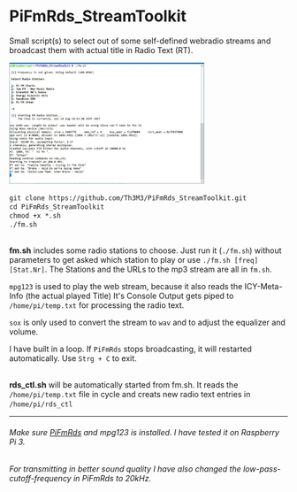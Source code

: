# PiFmRds_StreamToolkit

Small script(s) to select out of some self-defined webradio streams and broadcast them with actual title in Radio Text (RT).

<img alt="console screenshot" src="https://raw.githubusercontent.com/Th3M3/PiFmRds_StreamToolkit/master/img/console.JPG" width="70%"/>


```
git clone https://github.com/Th3M3/PiFmRds_StreamToolkit.git
cd PiFmRds_StreamToolkit
chmod +x *.sh
./fm.sh
```

<br><b>fm.sh</b> includes some radio stations to choose. Just run it (`./fm.sh`) without parameters to get asked which station to play or use `./fm.sh [freq] [Stat.Nr]`.
The Stations and the URLs to the mp3 stream are all in `fm.sh`.

`mpg123` is used to play the web stream, because it also reads the ICY-Meta-Info (the actual played Title)
It's Console Output gets piped to `/home/pi/temp.txt` for processing the radio text.

`sox` is only used to convert the stream to `wav` and to adjust the equalizer and volume.

I have built in a loop. If `PiFmRds` stops broadcasting, it will restarted automatically.
Use `Strg + C` to exit.


<br><b>rds_ctl.sh</b> will be automatically started from fm.sh.
It reads the `/home/pi/temp.txt` file in cycle and creats new radio text entries in  `/home/pi/rds_ctl`

---
###### Make sure <a href="http://github.com/ChristopheJacquet/PiFmRds">PiFmRds</a> and mpg123 is installed. I have tested it on Raspberry Pi 3.
###### For transmitting in better sound quality I have also changed the low-pass-cutoff-frequency in PiFmRds to 20kHz.
